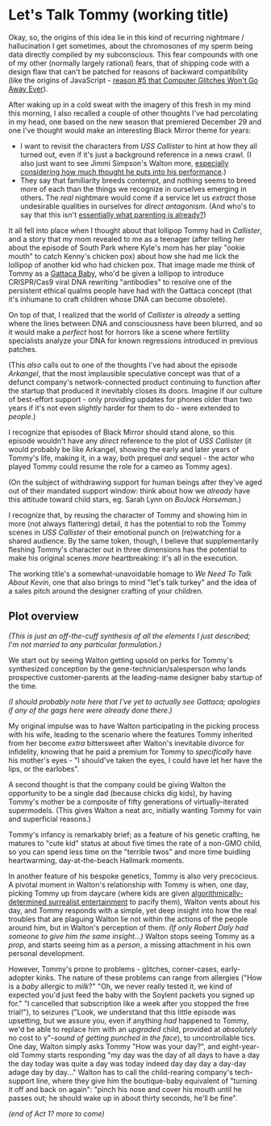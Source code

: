 # Let's Talk Tommy (working title)

Okay, so, the origins of this idea lie in this kind of recurring nightmare / hallucination I get sometimes, about the chromosones of my sperm being data directly compiled by my subconscious. This fear compounds with one of my other (normally largely rational) fears, that of shipping code with a design flaw that can't be patched for reasons of backward compatibility (like the origins of JavaScript - [reason #5 that Computer Glitches Won't Go Away Ever][Cracked article]).

[Cracked article]: http://www.cracked.com/article_18808_7-reasons-computer-glitches-wont-go-away-ever.html

After waking up in a cold sweat with the imagery of this fresh in my mind this morning, I also recalled a couple of other thoughts I've had percolating in my head, one based on the new season that premiered December 29 and one I've thought would make an interesting Black Mirror theme for years:

- I want to revisit the characters from *USS Callister* to hint at how they all turned out, even if it's just a background reference in a news crawl. (I also just want to see Jimmi Simpson's Walton more, [especially considering how much thought he puts into his performance][EW interview].)
- They say that familiarity breeds contempt, and nothing seems to breed more of each than the things we recognize in ourselves emerging in others. The *real* nightmare would come if a service let us *extract* those undesirable qualities in ourselves for *direct antagonism*. (And who's to say that this isn't [essentially what parenting is already?][This Be the Verse])

[EW interview]: http://ew.com/tv/2018/01/04/jimmi-simpson-black-mirror-character-theory/
[This Be the Verse]: https://www.poetryfoundation.org/poems/48419/this-be-the-verse

It all fell into place when I thought about that lollipop Tommy had in *Callister*, and a story that my mom revealed to me as a teenager (after telling her about the episode of South Park where Kyle's mom has her play "ookie mouth" to catch Kenny's chicken pox) about how she had me lick the lollipop of another kid who had chicken pox. That image made me think of Tommy as a [Gattaca Baby][Designer Babies], who'd be given a lollipop to introduce CRISPR/Cas9 viral DNA rewriting "antibodies" to resolve one of the persistent ethical qualms people have had with the Gattaca concept (that it's inhumane to craft children whose DNA can become obsolete).

[Designer Babies]: http://tvtropes.org/pmwiki/pmwiki.php/Main/DesignerBabies?from=Main.GattacaBabies

On top of that, I realized that the world of *Callister* is *already* a setting where the lines between DNA and consciousness have been blurred, and so it would make a *perfect* host for horrors like a scene where fertility specialists analyze your DNA for known regressions introduced in previous patches.

(This *also* calls out to one of the thoughts I've had about the episode *Arkangel*, that the most implausible speculative concept was that of a defunct company's network-connected product continuing to function after the startup that produced it inevitably closes its doors. Imagine if our culture of best-effort support - only providing updates for phones older than two years if it's not even *slightly* harder for them to do - were extended to *people*.)

I recognize that episodes of Black Mirror should stand alone, so this episode wouldn't have any *direct* reference to the plot of *USS Callister* (it would probably be like Arkangel, showing the early and later years of Tommy's life, making it, in a way, both prequel *and* sequel - the actor who played Tommy could resume the role for a cameo as Tommy ages).

(On the subject of withdrawing support for human beings after they've aged out of their mandated support window: think about how we *already* have this attitude toward child stars, eg. Sarah Lynn on *BoJack Horseman*.)

I recognize that, by reusing the character of Tommy and showing him in more (not always flattering) detail, it has the potential to rob the Tommy scenes in *USS Callister* of their emotional punch on (re)watching for a shared audience. By the same token, though, I believe that supplementarily fleshing Tommy's character out in three dimensions has the potential to make his original scenes *more* heartbreaking: it's all in the execution.

The working title's a somewhat-unavoidable homage to *We Need To Talk About Kevin*, one that also brings to mind "let's talk turkey" and the idea of a sales pitch around the designer crafting of your children.

## Plot overview

*(This is just an off-the-cuff synthesis of all the elements I just described; I'm not married to any particular formulation.)*

We start out by seeing Walton getting upsold on perks for Tommy's synthesized conception by the gene-technician/salesperson who lands prospective customer-parents at the leading-name designer baby startup of the time.

*(I should probably note here that I've yet to actually see Gattaca; apologies if any of the gags here were already done there.)*

My original impulse was to have Walton participating in the picking process with his wife, leading to the scenario where the features Tommy inherited from her become *extra* bittersweet after Walton's inevitable divorce for infidelity, knowing that he paid a premium for Tommy to *specifically* have his mother's eyes - "I should've taken the eyes, I could have let her have the lips, or the earlobes".

A second thought is that the company could be giving Walton the opportunity to be a single dad (because chicks dig kids), by having Tommy's mother be a composite of fifty generations of virtually-iterated supermodels. (This gives Walton a neat arc, initially wanting Tommy for vain and superficial reasons.)

Tommy's infancy is remarkably brief; as a feature of his genetic crafting, he matures to "cute kid" status at about five times the rate of a non-GMO child, so you can spend less time on the "terrible twos" and more time buidling heartwarming, day-at-the-beach Hallmark moments.

In another feature of his bespoke genetics, Tommy is also very precocious. A pivotal moment in Walton's relationship with Tommy is when, one day, picking Tommy up from daycare (where kids are given [algorithmically-determined surrealist entertainment][Something is wrong on the internet] to pacify them), Walton vents about his day, and Tommy responds with a simple, yet deep insight into how the real troubles that are plaguing Walton lie not within the actions of the people around him, but in Walton's perception of them. *(If only Robert Daly had someone to give him the same insight...)* Walton stops seeing Tommy as a *prop*, and starts seeing him as a *person*, a missing attachment in his own personal development.

[Something is wrong on the internet]: https://medium.com/@jamesbridle/something-is-wrong-on-the-internet-c39c471271d2

However, Tommy's prone to problems - glitches, corner-cases, early-adopter kinks. The nature of these problems can range from allergies ("How is a *baby* allergic to *milk*?" "Oh, we never really tested it, we kind of expected you'd just feed the baby with the Soylent packets you signed up for." "I cancelled that subscription like a week after you stopped the free trial!"), to seizures ("Look, we understand that this little episode was upsetting, but we assure you, even if anything *had* happened to Tommy, we'd be able to replace him with an *upgraded* child, provided at *absolutely* no cost to y"-*sound of getting punched in the face*), to uncontrollable tics. One day, Walton simply asks Tommy "How was your day?", and eight-year-old Tommy starts responding "my day was the day of all days to have a day the day today was quite a day was today indeed day day day a day-day adage day by day..." Walton has to call the child-rearing company's tech-support line, where they give him the boutique-baby equivalent of "turning it off and back on again": "pinch his nose and cover his mouth until he passes out; he should wake up in about thirty seconds, he'll be fine".

*(end of Act 1? more to come)*
